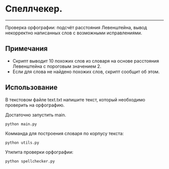 # Спеллчекер.

***
Проверка орфографии: подсчёт расстояния Левенштейна, вывод некорректно написанных слов 
с возможными исправлениями.

Примечания
----------
- Скрипт выводит 10 похожих слов из словаря на основе расстояния Левенштейна с пороговым значением 2.
- Если для слова не найдено похожих слов, скрипт сообщит об этом.

Использование
-----------
В текстовом файле text.txt напишите текст, который необходимо проверить на орфографию.

Достаточно запустить main.
```commandline
python main.py
```

Комманда для построения словаря по корпусу текста:
```commandline
python utils.py
```
Утилита проверки орфографии:
```commandline
python spellchecker.py
```
